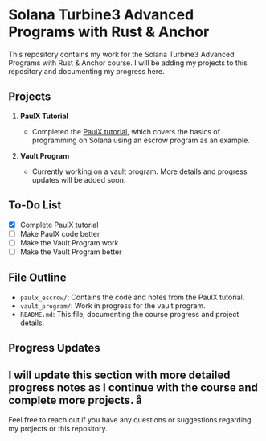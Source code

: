 # Solana Turbine3 Advanced Programs with Rust & Anchor

This repository contains my work for the Solana Turbine3 Advanced Programs with Rust & Anchor course. I will be adding my projects to this repository and documenting my progress here.

## Projects

1. **PaulX Tutorial**
   - Completed the [PaulX tutorial](https://paulx.dev/blog/2021/01/14/programming-on-solana-an-introduction/), which covers the basics of programming on Solana using an escrow program as an example.

2. **Vault Program**
   - Currently working on a vault program. More details and progress updates will be added soon.

## To-Do List

- [x] Complete PaulX tutorial
- [ ] Make PaulX code better
- [ ] Make the Vault Program work
- [ ] Make the Vault Program better

## File Outline

- `paulx_escrow/`: Contains the code and notes from the PaulX tutorial.
- `vault_program/`: Work in progress for the vault program.
- `README.md`: This file, documenting the course progress and project details.

## Progress Updates

I will update this section with more detailed progress notes as I continue with the course and complete more projects.
å
---

Feel free to reach out if you have any questions or suggestions regarding my projects or this repository.

